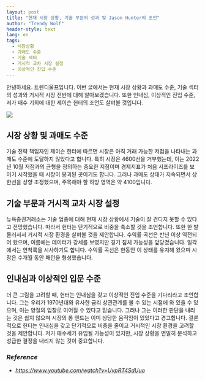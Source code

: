 ```yaml
---
layout: post
title: "현재 시장 상황, 기술 부문의 성과 및 Jason Hunter의 조언"
author: "Trendy Wolf"
header-style: text
lang: en
tags:
  - 시장상황
  - 과매도 수준
  - 기술 섹터
  - 거시적 교차 시장 설정
  - 이상적인 진입 수준
---
```


안녕하세요. 트렌디울프입니다. 이번 글에서는 현재 시장 상황과 과매도 수준, 기술 섹터의 성과와 거시적 시장 전반에 대해 알아보겠습니다. 또한 인내심, 이상적인 진입 수준, 저가 매수 기회에 대한 제이슨 헌터의 조언도 살펴볼 것입니다.

<img
    src="https://i.ytimg.com/vi/UvpRT4SdUuo/hqdefault.jpg"
/>


## 시장 상황 및 과매도 수준
기술 전략 책임자인 제이슨 헌터에 따르면 시장은 아직 거래 가능한 저점을 나타내는 과매도 수준에 도달하지 않았다고 합니다. 특히 시장은 4600선을 거부했는데, 이는 2022년 10월 저점과의 균형을 정의하는 중요한 지점이며 경제지표가 처음 서프라이즈를 보이기 시작했을 때 시장이 붕괴된 곳이기도 합니다. 그러나 과매도 상태가 지속되면서 상한선을 상향 조정했으며, 주목해야 할 하방 영역은 약 4100입니다.

## 기술 부문과 거시적 교차 시장 설정
뉴욕증권거래소는 기술 업종에 대해 현재 시장 상황에서 기술이 잘 견디지 못할 수 있다고 전망했습니다. 따라서 헌터는 단기적으로 비중을 축소할 것을 조언합니다. 또한 한 발 물러서서 거시적 시장 환경을 살펴볼 것을 제안합니다. 수익률 곡선은 반년 이상 역전되어 왔으며, 여름에는 데이터가 강세를 보였지만 경기 침체 가능성을 앞당겼습니다. 일각에서는 연착륙을 시사하기도 합니다. 수익률 곡선은 한동안 이 상태를 유지해 왔으며 시장은 수개월 동안 패턴을 형성했습니다.

## 인내심과 이상적인 입문 수준
더 큰 그림을 고려할 때, 헌터는 인내심을 갖고 이상적인 진입 수준을 기다리라고 조언합니다. 그는 우리가 1970년대와 유사한 금리 상관관계를 볼 수 있는 시점에 와 있을 수 있으며, 이는 양질의 입찰로 이어질 수 있다고 믿습니다. 그러나 그는 이러한 판단을 내리는 것은 쉽지 않으며 시장의 롱 엔드는 이미 상당한 움직임이 있었다고 경고합니다. 결론적으로 헌터는 인내심을 갖고 단기적으로 비중을 줄이고 거시적인 시장 환경을 고려할 것을 제안합니다. 저가 매수세가 유입될 가능성이 있지만, 시장 상황을 면밀히 분석하고 성급한 결정을 내리지 않는 것이 중요합니다.


### _Reference_
- _https://www.youtube.com/watch?v=UvpRT4SdUuo_

